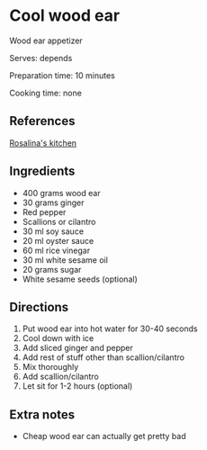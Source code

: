 # Cool wood ear

Wood ear appetizer

Serves: depends

Preparation time: 10 minutes

Cooking time: none

## References

[Rosalina's kitchen](https://www.youtube.com/watch?v=7tQ8s60ir3Q)

## Ingredients

- 400 grams wood ear
- 30 grams ginger
- Red pepper
- Scallions or cilantro
- 30 ml soy sauce
- 20 ml oyster sauce
- 60 ml rice vinegar
- 30 ml white sesame oil
- 20 grams sugar
- White sesame seeds (optional)

## Directions

1. Put wood ear into hot water for 30-40 seconds
2. Cool down with ice
3. Add sliced ginger and pepper
4. Add rest of stuff other than scallion/cilantro
5. Mix thoroughly
6. Add scallion/cilantro
7. Let sit for 1-2 hours (optional)

## Extra notes

- Cheap wood ear can actually get pretty bad
